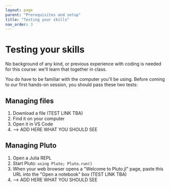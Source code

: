 ```yaml
---
layout: page
parent: "Prerequisites and setup"
title: "Testing your skills"
nav_order: 3
---
```



# Testing your skills

No background of any kind, or previous experience with coding is needed for this course: we'll learn that together in class.

You do have to be familiar with the computer you'll be using.  Before coming to our first hands-on session, you should pass these two tests:


## Managing files

1. Download a file (TEST LINK TBA)
2. Find it on your computer
3. Open it in VS Code
4. --> ADD HERE WHAT YOU SHOULD SEE


## Managing Pluto

1. Open a Julia REPL
2. Start Pluto: `using Pluto; Pluto.run()`
3. When your web browser opens a "Welcome to Pluto.jl" page, paste this URL into the "Open a notebook" box (TEST LINK TBA)
4. --> ADD HERE WHAT YOU SHOULD SEE
